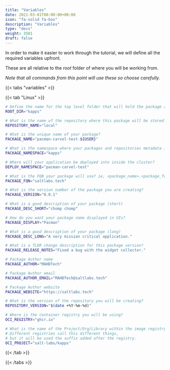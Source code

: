 ```yaml
---
title: "Variables"
date: 2021-03-01T00:00:00+00:00
icon: "fa-solid fa-box"
description: "Variables"
type: "docs"
weight: 3501
draft: false
---
```


In order to make it easier to work through the tutorial, we will define all the required variables upfront.

These are all relative to the _root_ folder of where you will be working from.

_Note that all commands from this point will use these so choose carefully._

{{< tabs "variables" >}}

{{< tab "Linux" >}}

```bash
# Define the name for the top level folder that will hold the package and repo.
ROOT_DIR="kapps"

# What is the name of the repository where this package will be stored?
REPOSITORY_NAME="local"

# What is the unique name of your package?
PACKAGE_NAME="pacman-carvel-test-${USER}"

# What is the namespace where your packages and repositories metadata is managed from?
PACKAGE_NAMESPACE="kapps"

# Where will your application be deployed into inside the cluster?
DEPLOY_NAMESPACE="pacman-carvel-test"

# What is the FQN your package will use? ie, <package_name>.<package_fqn>
PACKAGE_FQN="saltlabs.tech"

# What is the version number of the package you are creating?
PACKAGE_VERSION="0.0.1"

# What is a good description of your package (short)
PACKAGE_DESC_SHORT="chomp chomp"

# How do you want your package name displayed in UIs?
PACKAGE_DISPLAY="Pacman"

# What is a good description of your package (long)
PACKAGE_DESC_LONG="A very mission critical application."

# What is a TLDR change description for this package version?
PACKAGE_RELEASE_NOTES="Fixed a bug with the widget collector."

# Package Author name
PACKAGE_AUTHOR="MAHDTech"

# Package Author email
PACKAGE_AUTHOR_EMAIL="MAHDTech@saltlabs.tech"

# Package Author website
PACKAGE_WEBSITE="https://saltlabs.tech"

# What is the version of the repository you will be creating?
REPOSITORY_VERSION="$(date +%Y-%m-%d)"

# Where is the container registry you will be using?
OCI_REGISTRY="ghcr.io"

# What is the name of the Project/Org/Library within the image registry
# Different registries call this different things,
# but it will be used the suffix added after the registry.
OCI_PROJECT="salt-labs/kapps"
```

{{< /tab >}}

{{< /tabs >}}
